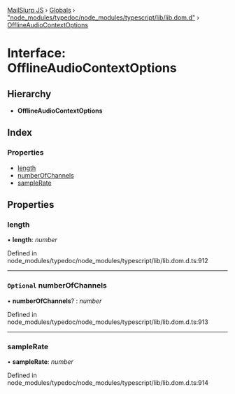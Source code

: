 [MailSlurp JS](../README.md) › [Globals](../globals.md) › ["node_modules/typedoc/node_modules/typescript/lib/lib.dom.d"](../modules/_node_modules_typedoc_node_modules_typescript_lib_lib_dom_d_.md) › [OfflineAudioContextOptions](_node_modules_typedoc_node_modules_typescript_lib_lib_dom_d_.offlineaudiocontextoptions.md)

# Interface: OfflineAudioContextOptions

## Hierarchy

* **OfflineAudioContextOptions**

## Index

### Properties

* [length](_node_modules_typedoc_node_modules_typescript_lib_lib_dom_d_.offlineaudiocontextoptions.md#length)
* [numberOfChannels](_node_modules_typedoc_node_modules_typescript_lib_lib_dom_d_.offlineaudiocontextoptions.md#optional-numberofchannels)
* [sampleRate](_node_modules_typedoc_node_modules_typescript_lib_lib_dom_d_.offlineaudiocontextoptions.md#samplerate)

## Properties

###  length

• **length**: *number*

Defined in node_modules/typedoc/node_modules/typescript/lib/lib.dom.d.ts:912

___

### `Optional` numberOfChannels

• **numberOfChannels**? : *number*

Defined in node_modules/typedoc/node_modules/typescript/lib/lib.dom.d.ts:913

___

###  sampleRate

• **sampleRate**: *number*

Defined in node_modules/typedoc/node_modules/typescript/lib/lib.dom.d.ts:914
